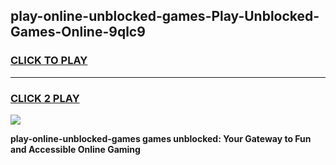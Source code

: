 
## play-online-unblocked-games-Play-Unblocked-Games-Online-9qlc9
<h3>
<a href="https://premium76.site?title=play-online-unblocked-games&ref=24A">CLICK TO PLAY</a></h3>
<hr>

<h3>
<a href="https://premium76.site?title=play-online-unblocked-games&ref=24A">CLICK 2 PLAY</a>
  
</h3>

<a href="https://premium76.site?title=play-online-unblocked-games&ref=24A"><img src="https://clearcache.store/games.png"></a>


**play-online-unblocked-games games unblocked: Your Gateway to Fun and Accessible Online Gaming**
